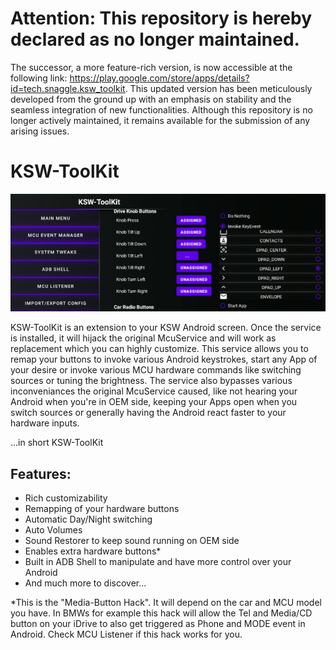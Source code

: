 # Attention: This repository is hereby declared as no longer maintained.
The successor, a more feature-rich version, is now accessible at the following link: https://play.google.com/store/apps/details?id=tech.snaggle.ksw_toolkit. This updated version has been meticulously developed from the ground up with an emphasis on stability and the seamless integration of new functionalities. Although this repository is no longer actively maintained, it remains available for the submission of any arising issues.

# KSW-ToolKit

![screenshot](/images/screenshot-eventmanager.png)

KSW-ToolKit is an extension to your KSW Android screen. Once the service is installed, it will hijack the original McuService and will work as replacement which you can highly customize. This service allows you to remap your buttons to invoke various Android keystrokes, start any App of your desire or invoke various MCU hardware commands like switching sources or tuning the brightness. The service also bypasses various inconveniances the original McuService caused, like not hearing your Android when you're in OEM side, keeping your Apps open when you switch sources or generally having the Android react faster to your hardware inputs.

...in short KSW-ToolKit
## Features:
* Rich customizability
* Remapping of your hardware buttons
* Automatic Day/Night switching
* Auto Volumes
* Sound Restorer to keep sound running on OEM side
* Enables extra hardware buttons*
* Built in ADB Shell to manipulate and have more control over your Android
* And much more to discover...

*This is the "Media-Button Hack". It will depend on the car and MCU model you have. In BMWs for example this hack will allow the Tel and Media/CD button on your iDrive to also get triggered as Phone and MODE event in Android. Check MCU Listener if this hack works for you.
